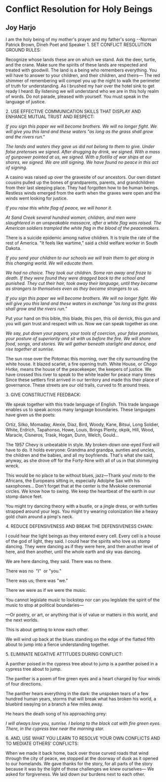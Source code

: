 # Conflict Resolution for Holy Beings
## Joy Harjo
I am the holy being of my mother's prayer and my father's song
                                                      --Norman Patrick Brown, Dineh Poet and Speaker
1\. SET CONFLICT RESOLUTION GROUND RULES:

Recognize whose lands these are on which we stand.
Ask the deer, turtle, and the crane.
Make sure the spirits of these lands are respected and treated with goodwill.
The land is a being who remembers everything.
You will have to answer to your children, and their children, and theirs—
The red shimmer of remembering will compel you up the night to walk the
perimeter of truth for understanding.
As I brushed my hair over the hotel sink to get ready I heard:
By listening we will understand who we are in this holy realm of words.
Do not parade, pleased with yourself.
You must speak in the language of justice.


2\. USE EFFECTIVE COMMUNICATION SKILLS THAT DISPLAY AND ENHANCE MUTUAL TRUST
AND RESPECT:

 _If you sign this paper we will become brothers. We will no longer fight. We
will give you this land and these waters "as long as the grass shall grow and
the rivers run."_

 _The lands and waters they gave us did not belong to them to give. Under
false pretenses we signed. After drugging by drink, we signed. With a mass of
gunpower pointed at us, we signed. With a flotilla of war ships at our shores,
we signed. We are still signing. We have found no peace in this act of
signing._

A casino was raised up over the gravesite of our ancestors. Our own distant
cousins pulled up the bones of grandparents, parents, and grandchildren from
their last sleeping place. They had forgotten how to be human beings. Restless
winds emerged from the earth when the graves were open and the winds went
looking for justice.

 _If you raise this white flag of peace, we will honor it._

 _At Sand Creek several hundred women, children, and men were slaughtered in
an unspeakable massacre, after a white flag was raised. The American soldiers
trampled the white flag in the blood of the peacemakers._

There is a suicide epidemic among native children. It is triple the rate of
the rest of America. "It feels like wartime," said a child welfare worker in
South Dakota.

 _If you send your children to our schools we will train them to get along in
this changing world. We will educate them._

 _We had no choice. They took our children. Some ran away and froze to death.
If they were found they were dragged back to the school and punished. They cut
their hair, took away their language, until they became as strangers to
themselves even as they became strangers to us._

 _If you sign this paper we will become brothers. We will no longer fight. We
will give you this land and these waters in exchange "as long as the grass
shall grow and the rivers run."_

Put your hand on this bible, this blade, this pen, this oil derrick, this gun
and you will gain trust and respect with us. Now we can speak together as one.

 _We say, put down your papers, your tools of coercion, your false promises,
your posture of superiority and sit with us before the fire. We will share
food, songs, and stories. We will gather beneath starlight and dance, and rise
together at sunrise._

The sun rose over the Potomac this morning, over the city surrounding the
white house.
It blazed scarlet, a fire opening truth.
White House, or _Chogo Hvtke,_ means the house of the peacekeeper, the keepers
of justice.
We have crossed this river to speak to the white leader for peace many times
Since these settlers first arrived in our territory and made this their place
of governance.
These streets are our old trails, curved to fit around trees.


3\. GIVE CONSTRUCTIVE FEEDBACK:

We speak together with this trade language of English. This trade language
enables us to speak across many language boundaries. These languages have
given us the poets:

Ortiz, Silko, Momaday, Alexie, Diaz, Bird, Woody, Kane, Bitsui, Long Soldier,
White, Erdrich, Tapahonso, Howe, Louis, Brings Plenty, okpik, Hill, Wood,
Maracle, Cisneros, Trask, Hogan, Dunn, Welch, Gould...

The 1957 Chevy is unbeatable in style. My broken-down one-eyed Ford will have
to do. It holds everyone: Grandma and grandpa, aunties and uncles, the
children and the babies, and all my boyfriends. That's what she said, anyway,
as she drove off for the Forty-Nine with all of us in that shimmying wreck.

This would be no place to be without blues, jazz—Thank you/ _mvto_ to the
Africans, the Europeans sitting in, especially Adolphe Sax with his
saxophones... Don't forget that at the center is the Mvskoke ceremonial
circles. We know how to swing. We keep the heartbeat of the earth in our stomp
dance feet.

You might try dancing theory with a bustle, or a jingle dress, or with turtles
strapped around your legs. You might try wearing colonization like a heavy
gold chain around a pimp's neck.


4\. REDUCE DEFENSIVENESS AND BREAK THE DEFENSIVENESS CHAIN:

I could hear the light beings as they entered every cell. Every cell is a
house of the god of light, they said. I could hear the spirits who love us
stomp dancing. They were dancing as if they were here, and then another level
of here, and then another, until the whole earth and sky was dancing.

We are here dancing, they said. There was no there.

There was no  "I"  or "you."

There was us; there was "we."

There we were as if we were the music.

You cannot legislate music to lockstep nor can you legislate the spirit of the
music to stop at political boundaries—

—Or poetry, or art, or anything that is of value or matters in this world, and
the next worlds.

This is about getting to know each other.

We will wind up back at the blues standing on the edge of the flatted fifth
about to jump into a fierce understanding together.


5\. ELIMINATE NEGATIVE ATTITUDES DURING CONFLICT:

A panther poised in the cypress tree about to jump is a panther poised in a
cypress tree about to jump.

The panther is a poem of fire green eyes and a heart charged by four winds of
four directions.

The panther hears everything in the dark: the unspoken tears of a few hundred
human years, storms that will break what has broken his world, a bluebird
swaying on a branch a few miles away.

He hears the death song of his approaching prey:

 _I will always love you, sunrise.
I belong to the black cat with fire green eyes.
There, in the cypress tree near the morning star._


6\. AND, USE WHAT YOU LEARN TO RESOLVE YOUR OWN CONFLICTS AND TO MEDIATE
OTHERS' CONFLICTS:

When we made it back home, back over those curved roads
that wind through the city of peace, we stopped at the
doorway of dusk as it opened to our homelands.
We gave thanks for the story, for all parts of the story
because it was by the light of those challenges we knew
ourselves—
We asked for forgiveness.
We laid down our burdens next to each other.